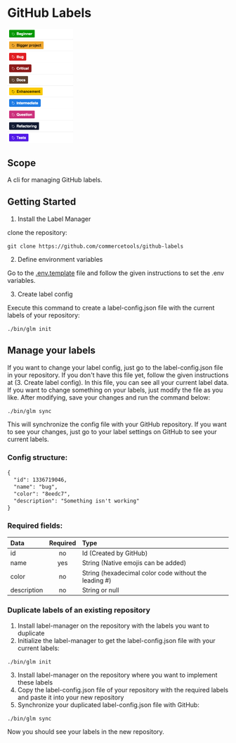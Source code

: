 # GitHub Labels

<div style="text-align: left">
  <img src="./pictures/gh-labels.png" width="150px"/>
</div>

## Scope
A cli for managing GitHub labels.

## Getting Started

1. Install the Label Manager

clone the repository:
```
git clone https://github.com/commercetools/github-labels
```

2. Define environment variables

  Go to the [.env.template](.env.template) file and follow the given
  instructions to set the .env variables.

3. Create label config

  Execute this command to create a label-config.json file with the current labels
  of your repository:
```
./bin/glm init
```

## Manage your labels
If you want to change your label config, just go to the label-config.json file in your repository.
If you don't have this file yet, follow the given instructions at (3. Create label config).
In this file, you can see all your current label data. If you want to change something on your labels,
just modify the file as you like. After modifying, save your changes and run the command below:
```
./bin/glm sync
```
This will synchronize the config file with your GitHub repository.
If you want to see your changes, just go to your label settings on GitHub to see your current labels.

### Config structure:
```
{
  "id": 1336719046,
  "name": "bug",
  "color": "8eedc7",
  "description": "Something isn't working"
}
```

### Required fields:
| Data | Required | Type |
|:-------- |:-------:| :-------|
| id | no | Id (Created by GitHub) |
| name | yes | String (Native emojis can be added) |
| color | no | String (hexadecimal color code without the leading #) |
| description | no | String or null |


### Duplicate labels of an existing repository

1. Install label-manager on the repository with the labels you want to duplicate
2. Initialize the label-manager to get the label-config.json file with your current labels:
```
./bin/glm init
```
3. Install label-manager on the repository where you want to implement these labels
4. Copy the label-config.json file of your repository with the required labels and paste it into your new repository
5. Synchronize your duplicated label-config.json file with GitHub:
```
./bin/glm sync
```
Now you should see your labels in the new repository.